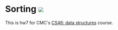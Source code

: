 # Sorting ![](https://api.travis-ci.com/gloriachoi99/sorting.svg?branch=master)

This is hw7 for CMC's [CS46: data structures](https://github.com/mikeizbicki/cmc-csci046) course.
